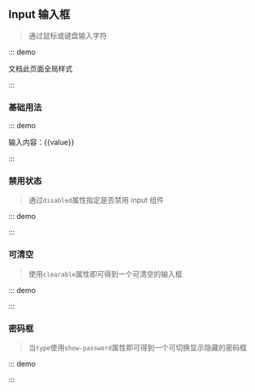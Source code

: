 ## Input 输入框

> 通过鼠标或键盘输入字符

::: demo

文档此页面全局样式

<style>
.x-demo{
  width: 180px;
}
</style>

:::

### 基础用法

::: demo

<p class="x-demo">
  <x-input placeholder="请输入内容" v-model="value" />
  <div>输入内容：{{value}}</div>
</p>

<script>
export default {
  data(){
    return {
      value:''
    }
  }
}
</script>

:::

### 禁用状态

> 通过`disabled`属性指定是否禁用 input 组件

::: demo

<p class="x-demo">
  <x-input placeholder="请输入内容" disabled />
</p>
  
:::

### 可清空

> 使用`clearable`属性即可得到一个可清空的输入框

::: demo

<p class="x-demo">
  <x-input placeholder="请输入内容" clearable />
</p>
  
:::

### 密码框

> 当`type`使用`show-password`属性即可得到一个可切换显示隐藏的密码框

::: demo

<p class="x-demo">
  <x-input type="password" placeholder="请输入内容" show-password clearable />
</p>

:::
